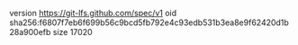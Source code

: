 version https://git-lfs.github.com/spec/v1
oid sha256:f6807f7eb6f699b56c9bcd5fb792e4c93edb531b3ea8e9f62420d1b28a900efb
size 17020
